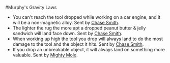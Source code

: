 #Murphy's Gravity Laws
* You can't reach the tool dropped while working on a car engine, and it will be a non-magnetic alloy. Sent by [Chase Smith](mailto:ChaseSmithArtist@aol.com).
* The lighter the rug the more apt a dropped peanut butter & jelly sandwich will land face down. Sent by [Chase Smith](mailto:ChaseSmithArtist@aol.com).
* When working up high the tool you drop will always land to do the most damage to the tool and the object it hits. Sent by [Chase Smith](mailto:ChaseSmithArtist@aol.com).
* If you drop an unbreakable object, it will always land on something more valuable. Sent by [Mighty Mole](mailto:mighty_mole@hotmail.com).